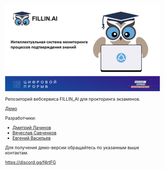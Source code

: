 
![](docs/title_image.jpg)

Репозиторий вебсервиса FILLIN_AI для прокторинга экзаменов.

[Демо](https://www.youtube.com/watch?v=DpA92h74W3E)


Разработчики:
- [Дмитрий Лачинов](mailto:dlachinov@gmail.com?subject=HackNN%20Demo)
- [Вячеслав Савченков](mailto:slava554@mail.ru?subject=HackNN%20Demo)
- [Евгений Васильев](mailto:eugene.unn@gmail.com?subject=HackNN%20Demo)

Для получения демо-версии обращайтесь по указанным выше контактам.

https://discord.gg/f4rtFG
